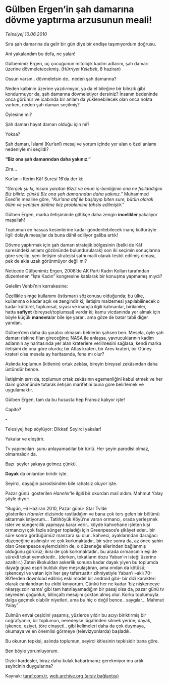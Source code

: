 # Gülben Ergen’in şah damarına dövme yaptırma arzusunun meali! 

*Telesiyej 10.06.2010*

<div class="yazi">
<p>Sıra şah damarına da gelir bir gün diye bir endişe taşımıyordum doğrusu.</p>
<p>Ani yakalandım bu defa, ne yalan!</p>
<p>Gülbenimiz Ergen, üç çocuğunun mitolojik kadim adlarını, şah damarı üzerine dövmeletecekmiş. (<i>Hürriyet Kelebek</i>, 8 haziran)</p>
<p>Ossun varsın.. dövmeletsin de.. neden şah damarına?</p>
<p>Neden kalbinin üzerine yazdırmıyor, ya da el bileğine bir bilezik gibi kondurmuyor da, şah damarına dövmeletiyor dersiniz? İnsanın bedeninde onca görünür ve icabında bir anlam da yüklenebilecek olan onca nokta varken, neden şah damarı seçilmiş?</p>
<p>Öylesine mi?</p>
<p>Şah damarı hayat damarı olduğu için mi?</p>
<p>Yoksa?</p>
<p>Şah damarı, İslami (Kur’anî) mesaj ve yorum içinde yer alan o özel anlamı nedeniyle mi seçildi?</p>
<p><b>“Biz ona şah damarından daha yakınız.”</b></p>
<p>Zira...</p>
<p>Kur’an-ı Kerim Kâf Suresi 16’da der ki:</p>
<p><i>“Gerçek şu ki, insanı yaratan Biziz ve onun iç-benliğinin ona ne fısıldadığını Biz biliriz: çünkü Biz ona şah damarından daha yakınız.”</i> Muhammed Esed’in mealine göre, <i>“Kur’ana atıf ile başlayıp biten sure, bütün olarak ölüm ve yeniden dirilme ikiz problemine tahsis edilmiştir.”</i></p>
<p>Gülben Ergen, marka iletişiminde gittikçe daha zengin <b>incelikler </b>yakalıyor maşallah!</p>
<p>Toplumun en hassas kesimlerine kadar gönderilebilecek inanç kültürüyle ilgili dolaylı mesajlar da buna dâhil ediliyor galiba artık!</p>
<p>Dövme yaptırmak için şah damarı stratejik bölgesinin (belki de Kâf suresindeki anlamı gözönünde bulundurularak) son iki seçimin sonuçlarına göre seçilip, yeni iletişim stratejisi sathı maili olarak tesbit edilmiş olması, pek de akla uzak görünmüyor değil mi?</p>
<p>Neticede Gülbenimiz Ergen, 2008’de AK Parti Kadın Kolları tarafından düzenlenen “İşte Kadın” kongresine katılarak bir konuşma yapmamış mıydı?</p>
<p>Gelelim Vehbi’nin kerrakesine:</p>
<p>Özellikle simge kullanımı (istismarı) sözkonusu olduğunda; bu ülke, kullanıma o kadar açık ve zengindir ki; iletişim malzemesi yapılabilinecek o kadar kültürel, toplumsal, siyasi ve inançla ilgili katmanlar, birikimler, hatta <b>safiyet</b> (bireysel/toplumsal) vardır ki; kamu vicdanında yer almak için böyle küçük <b>manevra</b>lar bile işe yarar.. ama göze de batar tabii diğer yandan.</p>
<p>Gülben’den daha da yaratıcı olmasını beklerim şahsen ben. Mesela, öyle şah damarı riskine filan gireceğine; NASA ile anlaşsa, yavrucuklarının kadim adlarının ay haritasında yer alan kraterlere verilmesini sağlasa, kendi marka iletişimi de ona göre olurdu; bir Atlas krateri, bir Ares krateri, bir Güney krateri olsa mesela ay haritasında, fena mı olur?</p>
<p>Aslında toplumun (kitlenin) ortak zekâsı, bireyin bireysel zekâsından daha üstündür bence.</p>
<p>İletişimin sırrı da, toplumun ortak zekâsının egemenliğini kabul etmek ve her daim gözönünde tutarak iletişim marifetini buna göre belirlemek ve uygulamaktır.</p>
<p>Gülben Ergen, tam da bu hususta hep Fransız kalıyor işte!</p>
<p>Capito? <br/></p>
<p><b>       -</b> <br/></p>
<p>Telesiyej hep söylüyor: Dikkat! Seyirci yakalar! <br/></p>
<p>Yakalar ve eleştirir.</p>
<p>Tv yapımcıları  şunu anlayamadılar bir türlü. Her şeyin parodisi olmaz, olmamalıdır da.</p>
<p>Bazı  şeyler şakaya gelmez çünkü.</p>
<p><b>Dayak</b> da onlardan biridir işte.</p>
<p>Seyirci, dayağın parodisinden bile rahatsız oluyor işte.</p>
<p>Pazar günü  gösterilen<i> Haneler</i>’le ilgili bir okurdan mail aldım. Mahmut Yalay şöyle diyor:</p>
<p>“Bugün, –6 Haziran 2010, Pazar günü- Star Tv’de gösterilen <i>Haneler </i>dizisinde rastladığım ve bana çok ters gelen bir bölümü aktarmak istiyorum... Tatlıhöyük Köyü’ne varan ormancı, orada yerleşmek ister ve süngercilik yapmaya karar verir.. köyde kahvehane işleten kişi ormancıyı çok fazla sünger topladığı için Greenpeace’e şikâyet eder.. bir süre sonra gördüğümüz manzara şu olur.. kahveci, ayaklarından darağacı düzeneğine asılmıştır ve çok korkmaktadır.. bir süre sonra da, az önce şahin olan Greenpeace eylemcisinin de, o düzeneğe ellerinden bağlanmış olduğunu görürüz; ikisi de çok korkmaktadır.. bu arada ormancının eşi de sürekli tokat yemektedir.. (derken, tokatların dozu Yaban’ın isteği üzerine azaltılır.) Zaten ilkokuldan askerlik sonuna kadar dayak yiyen bu toplumda dayağı güya espri bulduk diye meşrulaştıran, ama ondan da kötüsü; işkenceyi ve vatan için her şey teferruattır zihniyetiyle Yaban’ı –aklı 70-80’lerden download edilmiş eski model bir android gibi- bir dizi karakteri olarak canlandıran bu ekibi kınıyorum. Çünkü her ne kadar ‘biz nişkenceye nkarşıyızdır nama’ gibi tam hatırlayamadığım bir pasaj olsa da, pazar günü tv seyreden çoğunluk, bilinçaltı mesajını çoktan almış olur. Korku toplumuyla dalga geçmek olabilir niyetleri, ama bu hiç o değil bence.. saygılar... Mahmut Yalay”</p>
<p>Zulmün envai çeşidini yaşamış, yüzlerce yıldır bu acıyı biriktirmiş bir coğrafyanın, bir toplumun, neredeyse lügatinden silmek yerine; dayak, işkence, eziyet, töre cinayeti.. gibi kelimeleri daha da çok duymaya, okumaya ve en önemlisi görmeye (televizyonlarda) başladık.</p>
<p>Bu okurun tepkisi, aslında toplumun, seyirci kitlesinin tepkisidir bana göre.</p>
<p>Ben böyle yorumluyorum.</p>
<p>Dizici kardeşler, biraz daha kulak kabartmanız gerekmiyor mu artık seyircinin duygularına?</p></div>

Kaynak: [taraf.com.tr](http://www.taraf.com.tr:80/telesiyej/makale-gulben-ergen-in-sah-damarina-dovme-yaptirma.htm), [web.archive.org (arşiv bağlantısı)](http://web.archive.org/web/20100613001117/http://www.taraf.com.tr:80/telesiyej/makale-gulben-ergen-in-sah-damarina-dovme-yaptirma.htm)
